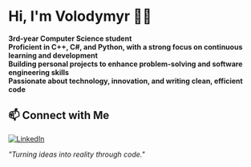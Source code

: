 # Hi, I'm Volodymyr 👨‍💻  

**3rd-year Computer Science student**  
**Proficient in C++, C#, and Python, with a strong focus on continuous learning and development**  
**Building personal projects to enhance problem-solving and software engineering skills**  
**Passionate about technology, innovation, and writing clean, efficient code**  

## 📫 Connect with Me  
[![LinkedIn](https://img.shields.io/badge/LinkedIn-0077B5?style=for-the-badge&logo=linkedin&logoColor=white)](https://www.linkedin.com/in/volodymyr-skobalo)

_"Turning ideas into reality through code."_  
